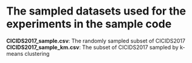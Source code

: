 # The sampled datasets used for the experiments in the sample code

**CICIDS2017_sample.csv**: The randomly sampled subset of CICIDS2017  
**CICIDS2017_sample_km.csv**: The subset of CICIDS2017 sampled by k-means clustering  
